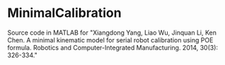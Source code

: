 # MinimalCalibration
Source code in MATLAB for "Xiangdong Yang, Liao Wu, Jinquan Li, Ken Chen. A minimal kinematic model for serial robot calibration using POE formula. Robotics and Computer-Integrated Manufacturing. 2014, 30(3): 326-334."
